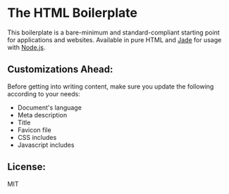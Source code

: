 #  The HTML Boilerplate

This boilerplate is a bare-minimum and standard-compliant starting point for applications and websites. Available in pure HTML and [Jade](http://jade-lang.com/) for usage with [Node.js](http://nodejs.org/).

## Customizations Ahead:

Before getting into writing content, make sure you update the following according to your needs:

* Document's language
* Meta description
* Title
* Favicon file
* CSS includes
* Javascript includes

## License:

MIT
